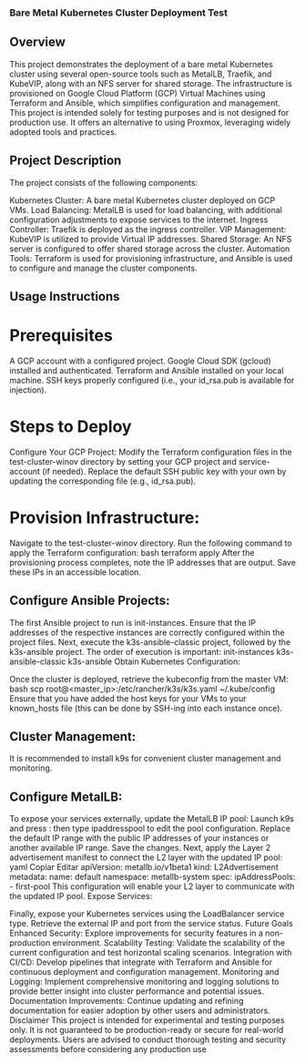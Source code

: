 ### Bare Metal Kubernetes Cluster Deployment Test

## Overview

This project demonstrates the deployment of a bare metal Kubernetes cluster using several open-source tools such as MetalLB, Traefik, and KubeVIP, along with an NFS server for shared storage. The infrastructure is provisioned on Google Cloud Platform (GCP) Virtual Machines using Terraform and Ansible, which simplifies configuration and management. This project is intended solely for testing purposes and is not designed for production use. It offers an alternative to using Proxmox, leveraging widely adopted tools and practices.

## Project Description
The project consists of the following components:

Kubernetes Cluster: A bare metal Kubernetes cluster deployed on GCP VMs.
Load Balancing: MetalLB is used for load balancing, with additional configuration adjustments to expose services to the internet.
Ingress Controller: Traefik is deployed as the ingress controller.
VIP Management: KubeVIP is utilized to provide Virtual IP addresses.
Shared Storage: An NFS server is configured to offer shared storage across the cluster.
Automation Tools: Terraform is used for provisioning infrastructure, and Ansible is used to configure and manage the cluster components.
## Usage Instructions
# Prerequisites
A GCP account with a configured project.
Google Cloud SDK (gcloud) installed and authenticated.
Terraform and Ansible installed on your local machine.
SSH keys properly configured (i.e., your id_rsa.pub is available for injection).
# Steps to Deploy
Configure Your GCP Project:
Modify the Terraform configuration files in the test-cluster-winov directory by setting your GCP project and service-account (if needed).
Replace the default SSH public key with your own by updating the corresponding file (e.g., id_rsa.pub).
# Provision Infrastructure:
Navigate to the test-cluster-winov directory.
Run the following command to apply the Terraform configuration:
bash
terraform apply
After the provisioning process completes, note the IP addresses that are output. Save these IPs in an accessible location.

## Configure Ansible Projects:
The first Ansible project to run is init-instances. Ensure that the IP addresses of the respective instances are correctly configured within the project files.
Next, execute the k3s-ansible-classic project, followed by the k3s-ansible project. The order of execution is important:
init-instances
k3s-ansible-classic
k3s-ansible
Obtain Kubernetes Configuration:

Once the cluster is deployed, retrieve the kubeconfig from the master VM:
bash
scp root@<master_ip>:/etc/rancher/k3s/k3s.yaml ~/.kube/config
Ensure that you have added the host keys for your VMs to your known_hosts file (this can be done by SSH-ing into each instance once).

## Cluster Management:
It is recommended to install k9s for convenient cluster management and monitoring.

## Configure MetalLB:

To expose your services externally, update the MetalLB IP pool:
Launch k9s and press : then type ipaddresspool to edit the pool configuration.
Replace the default IP range with the public IP addresses of your instances or another available IP range.
Save the changes.
Next, apply the Layer 2 advertisement manifest to connect the L2 layer with the updated IP pool:
yaml
Copiar
Editar
apiVersion: metallb.io/v1beta1 
kind: L2Advertisement
metadata:
  name: default
  namespace: metallb-system
spec:
  ipAddressPools:
    - first-pool
This configuration will enable your L2 layer to communicate with the updated IP pool.
Expose Services:

Finally, expose your Kubernetes services using the LoadBalancer service type.
Retrieve the external IP and port from the service status.
Future Goals
Enhanced Security: Explore improvements for security features in a non-production environment.
Scalability Testing: Validate the scalability of the current configuration and test horizontal scaling scenarios.
Integration with CI/CD: Develop pipelines that integrate with Terraform and Ansible for continuous deployment and configuration management.
Monitoring and Logging: Implement comprehensive monitoring and logging solutions to provide better insight into cluster performance and potential issues.
Documentation Improvements: Continue updating and refining documentation for easier adoption by other users and administrators.
Disclaimer
This project is intended for experimental and testing purposes only. It is not guaranteed to be production-ready or secure for real-world deployments. Users are advised to conduct thorough testing and security assessments before considering any production use
